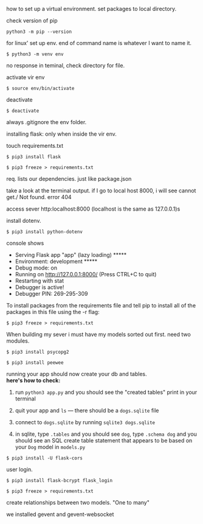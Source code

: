 how to set up a virtual environment.
set packages to local directory.

check version of pip
```
python3 -m pip --version

```
for linux'
set up env. end of command name is whatever I want to name it.
```
$ python3 -m venv env

```

no response in teminal, check directory for file.


activate vir env

```
$ source env/bin/activate

```

<!-- (env) conner@conner-ThinkPad-X1-Carbon-3rd:~/Desktop/sei-monstera/PYTHON3/flask$  -->


deactivate

```
$ deactivate
```
always .gitignore the env folder.




installing flask:
only when inside the vir env.

touch requirements.txt

```
$ pip3 install flask
```
```
$ pip3 freeze > requirements.txt

```
req. lists our dependencies. just like package.json


take a look at the terminal output.
if I go to local host 8000, i will see cannot get./ Not found. error 404

access sever http:localhost:8000 (localhost is the same as 127.0.0.1)s


install dotenv.

```
$ pip3 install python-dotenv
```

console shows
* Serving Flask app "app" (lazy loading) *****
* Environment: development *****
* Debug mode: on
* Running on http://127.0.0.1:8000/ (Press CTRL+C to quit)
* Restarting with stat
* Debugger is active!
* Debugger PIN: 269-295-309


To install packages from the requirements file and tell pip to install all of the packages in this file using the -r flag:

```
$ pip3 freeze > requirements.txt

```
When building my sever i must have my models sorted out first.
need two modules.

```
$ pip3 install psycopg2
```

```
$ pip3 install peewee
```


running your app should now create your db and tables.  
**here's how to check:**
1. run `python3 app.py` and you should see the "created tables" print in your terminal

2. quit your app and `ls` — there should be a `dogs.sqlite` file

3. connect to `dogs.sqlite` by running `sqlite3 dogs.sqlite`

4. in sqlite, type `.tables` and you should see `dog`, type `.schema dog`
and you should see an SQL create table statement that appears to be based
on your `Dog` model in `models.py`


```
$ pip3 install -U flask-cors
```



user login.

```
$ pip3 install flask-bcrypt flask_login

```



```
$ pip3 freeze > requirements.txt

```


create relationships between two models. "One to many"



we installed gevent and gevent-websocket
